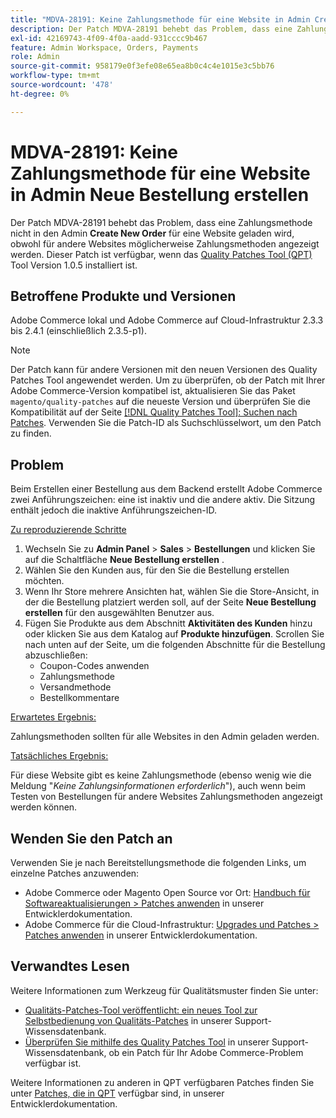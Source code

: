```yaml
---
title: "MDVA-28191: Keine Zahlungsmethode für eine Website in Admin Create New Order"
description: Der Patch MDVA-28191 behebt das Problem, dass eine Zahlungsmethode nicht in den Admin geladen wird, **Neue Bestellung erstellen** für eine Website, obwohl Zahlungsmethoden für andere Websites angezeigt werden können.  Dieser Patch ist verfügbar, wenn das [Quality Patches Tool (QPT)](/help/announcements/adobe-commerce-announcements/magento-quality-patches-released-new-tool-to-self-serve-quality-patches.md) Tool Version 1.0.5 installiert ist.
exl-id: 42169743-4f09-4f0a-aadd-931cccc9b467
feature: Admin Workspace, Orders, Payments
role: Admin
source-git-commit: 958179e0f3efe08e65ea8b0c4c4e1015e3c5bb76
workflow-type: tm+mt
source-wordcount: '478'
ht-degree: 0%

---
```


# MDVA-28191: Keine Zahlungsmethode für eine Website in Admin Neue Bestellung erstellen

Der Patch MDVA-28191 behebt das Problem, dass eine Zahlungsmethode nicht in den Admin **Create New Order** für eine Website geladen wird, obwohl für andere Websites möglicherweise Zahlungsmethoden angezeigt werden.  Dieser Patch ist verfügbar, wenn das [Quality Patches Tool (QPT)](/help/announcements/adobe-commerce-announcements/magento-quality-patches-released-new-tool-to-self-serve-quality-patches.md) Tool Version 1.0.5 installiert ist.

## Betroffene Produkte und Versionen

Adobe Commerce lokal und Adobe Commerce auf Cloud-Infrastruktur 2.3.3 bis 2.4.1 (einschließlich 2.3.5-p1).

>[!NOTE]
>
>Der Patch kann für andere Versionen mit den neuen Versionen des Quality Patches Tool angewendet werden. Um zu überprüfen, ob der Patch mit Ihrer Adobe Commerce-Version kompatibel ist, aktualisieren Sie das Paket `magento/quality-patches` auf die neueste Version und überprüfen Sie die Kompatibilität auf der Seite [[!DNL Quality Patches Tool]: Suchen nach Patches](https://devdocs.magento.com/quality-patches/tool.html#patch-grid). Verwenden Sie die Patch-ID als Suchschlüsselwort, um den Patch zu finden.

## Problem

Beim Erstellen einer Bestellung aus dem Backend erstellt Adobe Commerce zwei Anführungszeichen: eine ist inaktiv und die andere aktiv. Die Sitzung enthält jedoch die inaktive Anführungszeichen-ID.

<u>Zu reproduzierende Schritte</u>

1. Wechseln Sie zu **Admin Panel** > **Sales** > **Bestellungen** und klicken Sie auf die Schaltfläche **Neue Bestellung erstellen** .
1. Wählen Sie den Kunden aus, für den Sie die Bestellung erstellen möchten.
1. Wenn Ihr Store mehrere Ansichten hat, wählen Sie die Store-Ansicht, in der die Bestellung platziert werden soll, auf der Seite **Neue Bestellung erstellen** für den ausgewählten Benutzer aus.
1. Fügen Sie Produkte aus dem Abschnitt **Aktivitäten des Kunden** hinzu oder klicken Sie aus dem Katalog auf **Produkte hinzufügen**. Scrollen Sie nach unten auf der Seite, um die folgenden Abschnitte für die Bestellung abzuschließen:
   * Coupon-Codes anwenden
   * Zahlungsmethode
   * Versandmethode
   * Bestellkommentare

<u>Erwartetes Ergebnis:</u>

Zahlungsmethoden sollten für alle Websites in den Admin geladen werden.

<u>Tatsächliches Ergebnis:</u>

Für diese Website gibt es keine Zahlungsmethode (ebenso wenig wie die Meldung &quot;*Keine Zahlungsinformationen erforderlich*&quot;), auch wenn beim Testen von Bestellungen für andere Websites Zahlungsmethoden angezeigt werden können.

## Wenden Sie den Patch an

Verwenden Sie je nach Bereitstellungsmethode die folgenden Links, um einzelne Patches anzuwenden:

* Adobe Commerce oder Magento Open Source vor Ort: [Handbuch für Softwareaktualisierungen > Patches anwenden](https://devdocs.magento.com/guides/v2.4/comp-mgr/patching/mqp.html) in unserer Entwicklerdokumentation.
* Adobe Commerce für die Cloud-Infrastruktur: [Upgrades und Patches > Patches anwenden](https://devdocs.magento.com/cloud/project/project-patch.html) in unserer Entwicklerdokumentation.

## Verwandtes Lesen

Weitere Informationen zum Werkzeug für Qualitätsmuster finden Sie unter:

* [Qualitäts-Patches-Tool veröffentlicht: ein neues Tool zur Selbstbedienung von Qualitäts-Patches](/help/announcements/adobe-commerce-announcements/magento-quality-patches-released-new-tool-to-self-serve-quality-patches.md) in unserer Support-Wissensdatenbank.
* [Überprüfen Sie mithilfe des Quality Patches Tool](/help/support-tools/patches-available-in-qpt-tool/check-patch-for-magento-issue-with-magento-quality-patches.md) in unserer Support-Wissensdatenbank, ob ein Patch für Ihr Adobe Commerce-Problem verfügbar ist.

Weitere Informationen zu anderen in QPT verfügbaren Patches finden Sie unter [Patches, die in QPT](https://devdocs.magento.com/quality-patches/tool.html#patch-grid) verfügbar sind, in unserer Entwicklerdokumentation.
